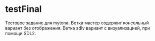 # testFinal

Тестовое задание для mytona.
Ветка мастер содержит консольный вариант без отображения.
Ветка sdlv вариант с визуализацией, при помощи SDL2.
